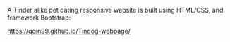 A Tinder alike pet dating responsive website is built using HTML/CSS, and framework Bootstrap:

https://qqin99.github.io/Tindog-webpage/
